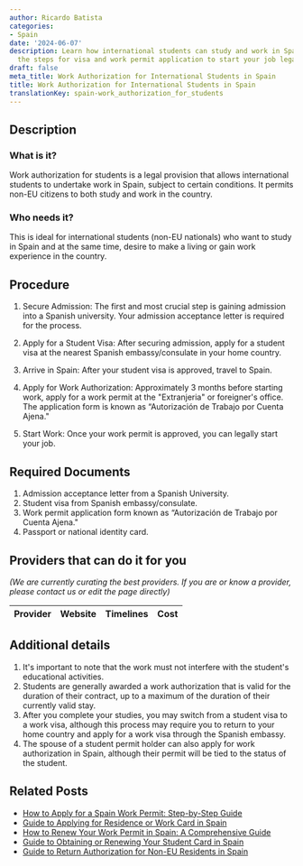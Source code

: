 ```yaml
---
author: Ricardo Batista
categories:
- Spain
date: '2024-06-07'
description: Learn how international students can study and work in Spain. Follow
  the steps for visa and work permit application to start your job legally.
draft: false
meta_title: Work Authorization for International Students in Spain
title: Work Authorization for International Students in Spain
translationKey: spain-work_authorization_for_students
---
```


## Description
### What is it?
Work authorization for students is a legal provision that allows international students to undertake work in Spain, subject to certain conditions. It permits non-EU citizens to both study and work in the country.

### Who needs it?
This is ideal for international students (non-EU nationals) who want to study in Spain and at the same time, desire to make a living or gain work experience in the country. 

## Procedure
1. Secure Admission: The first and most crucial step is gaining admission into a Spanish university. Your admission acceptance letter is required for the process.
   
2. Apply for a Student Visa: After securing admission, apply for a student visa at the nearest Spanish embassy/consulate in your home country.

3. Arrive in Spain: After your student visa is approved, travel to Spain.
   
4. Apply for Work Authorization: Approximately 3 months before starting work, apply for a work permit at the "Extranjeria" or foreigner's office. The application form is known as “Autorización de Trabajo por Cuenta Ajena."
   
5. Start Work: Once your work permit is approved, you can legally start your job.

## Required Documents
1. Admission acceptance letter from a Spanish University.
2. Student visa from Spanish embassy/consulate.
3. Work permit application form known as “Autorización de Trabajo por Cuenta Ajena."
4. Passport or national identity card.

## Providers that can do it for you

_(We are currently curating the best providers. If you are or know a provider, please contact us or edit the page directly)_

| Provider        |     Website     |     Timelines    |       Cost      |
| :-------------: | :-------------: |  :-------------: | :-------------: |

## Additional details
1. It's important to note that the work must not interfere with the student's educational activities.
2. Students are generally awarded a work authorization that is valid for the duration of their contract, up to a maximum of the duration of their currently valid stay.
3. After you complete your studies, you may switch from a student visa to a work visa, although this process may require you to return to your home country and apply for a work visa through the Spanish embassy.
4. The spouse of a student permit holder can also apply for work authorization in Spain, although their permit will be tied to the status of the student.

## Related Posts

- [How to Apply for a Spain Work Permit: Step-by-Step Guide](https://tramitit.com/guides/spain/work_permit_application/)
- [Guide to Applying for Residence or Work Card in Spain](https://tramitit.com/guides/spain/initial_or_renewal_of_residence_or_residence_and_work_card/)
- [How to Renew Your Work Permit in Spain: A Comprehensive Guide](https://tramitit.com/guides/spain/work_permit_renewal/)
- [Guide to Obtaining or Renewing Your Student Card in Spain](https://tramitit.com/guides/spain/initial_or_renewal_student_card_for_foreigners/)
- [Guide to Return Authorization for Non-EU Residents in Spain](https://tramitit.com/guides/spain/return_authorization/)